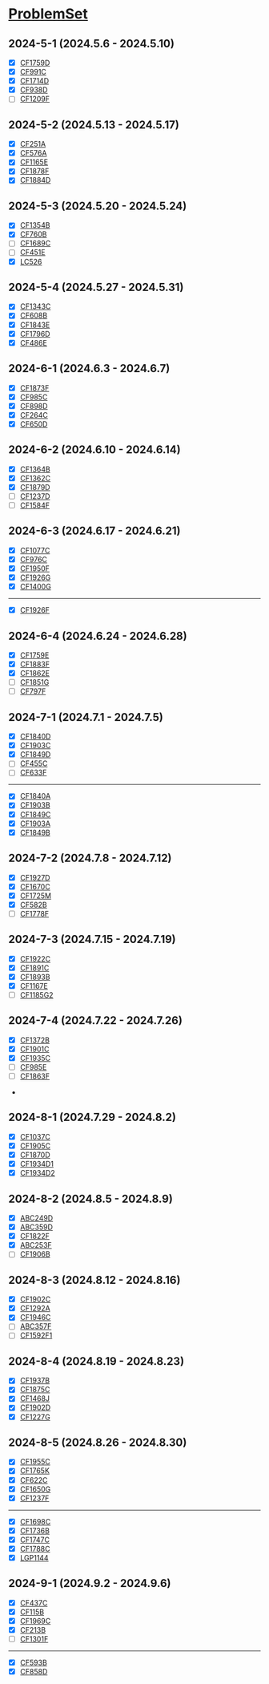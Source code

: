 # [ProblemSet](https://docs.qq.com/sheet/DWGFoRGVZRmxNaXFz?tab=BB08J2&_t=1709176148789&u=2c8e1d24aa7b42bb9526f9bc765369cd)

## 2024-5-1 (2024.5.6 - 2024.5.10)
* [X] [CF1759D](https://codeforces.com/contest/1759/problem/D)
* [X] [CF991C](https://codeforces.com/contest/991/problem/C)
* [X] [CF1714D](https://codeforces.com/contest/1714/problem/D)
* [X] [CF938D](https://codeforces.com/contest/938/problem/D)
* [ ] [CF1209F](https://codeforces.com/contest/1209/problem/F)

## 2024-5-2 (2024.5.13 - 2024.5.17)
* [X] [CF251A](https://codeforces.com/contest/251/problem/A)
* [X] [CF576A](https://codeforces.com/contest/576/problem/A)
* [X] [CF1165E](https://codeforces.com/contest/1165/problem/E)
* [X] [CF1878F](https://codeforces.com/contest/1878/problem/F)
* [X] [CF1884D](https://codeforces.com/contest/1884/problem/D)

## 2024-5-3 (2024.5.20 - 2024.5.24)
* [X] [CF1354B](https://codeforces.com/contest/1354/problem/B)
* [X] [CF760B](https://codeforces.com/contest/760/problem/B)
* [ ] [CF1689C](https://codeforces.com/contest/1689/problem/C)
* [ ] [CF451E](https://codeforces.com/contest/451/problem/E)
* [X] [LC526](https://leetcode-cn.com/problems/beautiful-arrangement/)

## 2024-5-4 (2024.5.27 - 2024.5.31)
* [X] [CF1343C](https://codeforces.com/contest/1343/problem/C)
* [X] [CF608B](https://codeforces.com/contest/608/problem/B)
* [X] [CF1843E](https://codeforces.com/contest/1843/problem/E)
* [X] [CF1796D](https://codeforces.com/contest/1796/problem/D)
* [X] [CF486E](https://codeforces.com/contest/486/problem/E)

## 2024-6-1 (2024.6.3 - 2024.6.7)
* [X] [CF1873F](https://codeforces.com/contest/1873/problem/F)
* [X] [CF985C](https://codeforces.com/contest/985/problem/C)
* [X] [CF898D](https://codeforces.com/contest/898/problem/D)
* [X] [CF264C](https://codeforces.com/contest/264/problem/C)
* [X] [CF650D](https://codeforces.com/contest/650/problem/D)

## 2024-6-2 (2024.6.10 - 2024.6.14)
* [X] [CF1364B](https://codeforces.com/contest/1364/problem/B)
* [X] [CF1362C](https://codeforces.com/contest/1362/problem/C)
* [X] [CF1879D](https://codeforces.com/contest/1879/problem/D)
* [ ] [CF1237D](https://codeforces.com/contest/1237/problem/D)
* [ ] [CF1584F](https://codeforces.com/contest/1584/problem/F)

## 2024-6-3 (2024.6.17 - 2024.6.21)
* [X] [CF1077C](https://codeforces.com/contest/1077/problem/C)
* [X] [CF976C](https://codeforces.com/contest/976/problem/C)
* [X] [CF1950F](https://codeforces.com/contest/1950/problem/F)
* [X] [CF1926G](https://codeforces.com/contest/1926/problem/G)
* [X] [CF1400G](https://codeforces.com/contest/1400/problem/G)

--- 
* [X] [CF1926F](https://codeforces.com/contest/1926/problem/F)

## 2024-6-4 (2024.6.24 - 2024.6.28)
* [X] [CF1759E](https://codeforces.com/contest/1759/problem/E)
* [X] [CF1883F](https://codeforces.com/contest/1883/problem/F)
* [X] [CF1862E](https://codeforces.com/contest/1862/problem/E)
* [ ] [CF1851G](https://codeforces.com/contest/1851/problem/G)
* [ ] [CF797F](https://codeforces.com/contest/797/problem/F)

## 2024-7-1 (2024.7.1 - 2024.7.5)
* [X] [CF1840D](https://codeforces.com/contest/1840/problem/D)
* [X] [CF1903C](https://codeforces.com/contest/1903/problem/C)
* [X] [CF1849D](https://codeforces.com/contest/1849/problem/D)
* [ ] [CF455C](https://codeforces.com/contest/455/problem/C)
* [ ] [CF633F](https://codeforces.com/contest/633/problem/F)

---
* [X] [CF1840A](https://codeforces.com/contest/1840/problem/A)
* [X] [CF1903B](https://codeforces.com/contest/1903/problem/B)
* [X] [CF1849C](https://codeforces.com/contest/1849/problem/C)
* [X] [CF1903A](https://codeforces.com/contest/1903/problem/A)
* [X] [CF1849B](https://codeforces.com/contest/1849/problem/B)

## 2024-7-2 (2024.7.8 - 2024.7.12)
* [X] [CF1927D](https://codeforces.com/contest/1927/problem/D)
* [X] [CF1670C](https://codeforces.com/contest/1670/problem/C)
* [X] [CF1725M](https://codeforces.com/contest/1725/problem/M)
* [X] [CF582B](https://codeforces.com/contest/582/problem/B)
* [ ] [CF1778F](https://codeforces.com/contest/1778/problem/F)

## 2024-7-3 (2024.7.15 - 2024.7.19)
* [X] [CF1922C](https://codeforces.com/contest/1922/problem/C)
* [X] [CF1891C](https://codeforces.com/contest/1891/problem/C)
* [X] [CF1893B](https://codeforces.com/contest/1893/problem/B)
* [X] [CF1167E](https://codeforces.com/contest/1167/problem/E)
* [ ] [CF1185G2](https://codeforces.com/contest/1185/problem/G2)

## 2024-7-4 (2024.7.22 - 2024.7.26)
* [X] [CF1372B](https://codeforces.com/contest/1372/problem/B)
* [X] [CF1901C](https://codeforces.com/contest/1901/problem/C)
* [X] [CF1935C](https://codeforces.com/contest/1935/problem/C)
* [ ] [CF985E](https://codeforces.com/contest/985/problem/E)
* [ ] [CF1863F](https://codeforces.com/contest/1863/problem/F)
* 
## 2024-8-1 (2024.7.29 - 2024.8.2)
* [X] [CF1037C](https://codeforces.com/contest/1037/problem/C)
* [X] [CF1905C](https://codeforces.com/contest/1905/problem/C)
* [X] [CF1870D](https://codeforces.com/contest/1870/problem/D)
* [X] [CF1934D1](https://codeforces.com/contest/1934/problem/D1)
* [X] [CF1934D2](https://codeforces.com/contest/1934/problem/D2)

## 2024-8-2 (2024.8.5 - 2024.8.9)
* [X] [ABC249D](https://atcoder.jp/contests/abc249/tasks/abc249_d)
* [X] [ABC359D](https://atcoder.jp/contests/abc359/tasks/abc359_d)
* [X] [CF1822F](https://codeforces.com/contest/1822/problem/F)
* [X] [ABC253F](https://atcoder.jp/contests/abc253/tasks/abc253_f)
* [ ] [CF1906B](https://codeforces.com/contest/1906/problem/B)

## 2024-8-3 (2024.8.12 - 2024.8.16)
* [X] [CF1902C](https://codeforces.com/contest/1902/problem/C)
* [X] [CF1292A](https://codeforces.com/contest/1292/problem/A)
* [X] [CF1946C](https://codeforces.com/contest/1946/problem/C)
* [ ] [ABC357F](https://atcoder.jp/contests/abc357/tasks/abc357_f)
* [ ] [CF1592F1](https://codeforces.com/contest/1592/problem/F1)

## 2024-8-4 (2024.8.19 - 2024.8.23)
* [X] [CF1937B](https://codeforces.com/contest/1937/problem/B)
* [X] [CF1875C](https://codeforces.com/contest/1875/problem/C)
* [X] [CF1468J](https://codeforces.com/contest/1468/problem/J)
* [X] [CF1902D](https://codeforces.com/contest/1902/problem/D)
* [X] [CF1227G](https://codeforces.com/contest/1227/problem/G)

## 2024-8-5 (2024.8.26 - 2024.8.30)
* [X] [CF1955C](https://codeforces.com/contest/1955/problem/C)
* [X] [CF1765K](https://codeforces.com/contest/1765/problem/K)
* [X] [CF622C](https://codeforces.com/contest/622/problem/C)
* [X] [CF1650G](https://codeforces.com/contest/1650/problem/G)
* [X] [CF1237F](https://codeforces.com/contest/1237/problem/F)

---
* [X] [CF1698C](https://codeforces.com/contest/1698/problem/C)
* [X] [CF1736B](https://codeforces.com/contest/1736/problem/B)
* [X] [CF1747C](https://codeforces.com/contest/1747/problem/C)
* [X] [CF1788C](https://codeforces.com/contest/1788/problem/C)
* [X] [LGP1144](https://www.luogu.com.cn/problem/P1144)

## 2024-9-1 (2024.9.2 - 2024.9.6)
* [X] [CF437C](https://codeforces.com/contest/437/problem/C)
* [X] [CF115B](https://codeforces.com/contest/115/problem/B)
* [X] [CF1969C](https://codeforces.com/contest/1969/problem/C)
* [X] [CF213B](https://codeforces.com/contest/213/problem/B)
* [ ] [CF1301F](https://codeforces.com/contest/1301/problem/F)

---
* [X] [CF593B](https://codeforces.com/contest/593/problem/B)
* [X] [CF858D](https://codeforces.com/contest/858/problem/D)